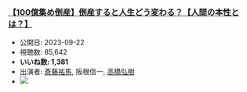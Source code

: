 ### [【100億集め倒産】倒産すると人生どう変わる？【人間の本性とは？】](https://www.youtube.com/watch?v=He1S2WOzoGc)
-   公開日: 2023-09-22
-   視聴数: 85,642
-   **いいね数: 1,381**
-   出演者: [斎藤祐馬](/rehacq_fan/people/斎藤祐馬 "wikilink"), 阪根信一, [高橋弘樹](/rehacq_fan/people/高橋弘樹 "wikilink")
- [![](https://img.youtube.com/vi/He1S2WOzoGc/hqdefault.jpg)](https://www.youtube.com/watch?v=He1S2WOzoGc)
